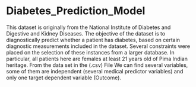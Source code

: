 # Diabetes_Prediction_Model

This dataset is originally from the National Institute of Diabetes and Digestive and Kidney Diseases. 
The objective of the dataset is to diagnostically predict whether a patient has diabetes, based on certain diagnostic measurements included in the dataset. 
Several constraints were placed on the selection of these instances from a larger database. 
In particular, all patients here are females at least 21 years old of Pima Indian heritage. 
From the data set in the (.csv) File We can find several variables, some of them are independent (several medical predictor variables) and only one target dependent variable (Outcome).
